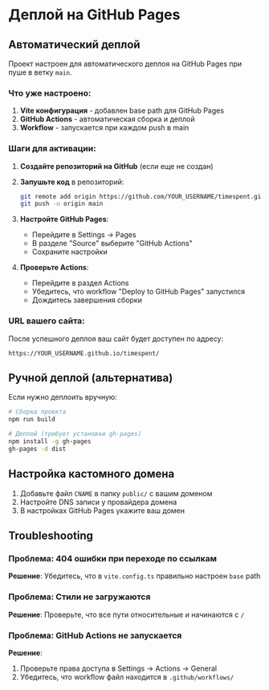 # Деплой на GitHub Pages

## Автоматический деплой

Проект настроен для автоматического деплоя на GitHub Pages при пуше в ветку `main`.

### Что уже настроено:

1. **Vite конфигурация** - добавлен base path для GitHub Pages
2. **GitHub Actions** - автоматическая сборка и деплой
3. **Workflow** - запускается при каждом push в main

### Шаги для активации:

1. **Создайте репозиторий на GitHub** (если еще не создан)
2. **Запушьте код** в репозиторий:
   ```bash
   git remote add origin https://github.com/YOUR_USERNAME/timespent.git
   git push -u origin main
   ```

3. **Настройте GitHub Pages**:
   - Перейдите в Settings → Pages
   - В разделе "Source" выберите "GitHub Actions"
   - Сохраните настройки

4. **Проверьте Actions**:
   - Перейдите в раздел Actions
   - Убедитесь, что workflow "Deploy to GitHub Pages" запустился
   - Дождитесь завершения сборки

### URL вашего сайта:

После успешного деплоя ваш сайт будет доступен по адресу:
```
https://YOUR_USERNAME.github.io/timespent/
```

## Ручной деплой (альтернатива)

Если нужно деплоить вручную:

```bash
# Сборка проекта
npm run build

# Деплой (требует установки gh-pages)
npm install -g gh-pages
gh-pages -d dist
```

## Настройка кастомного домена

1. Добавьте файл `CNAME` в папку `public/` с вашим доменом
2. Настройте DNS записи у провайдера домена
3. В настройках GitHub Pages укажите ваш домен

## Troubleshooting

### Проблема: 404 ошибки при переходе по ссылкам
**Решение**: Убедитесь, что в `vite.config.ts` правильно настроен `base` path

### Проблема: Стили не загружаются
**Решение**: Проверьте, что все пути относительные и начинаются с `/`

### Проблема: GitHub Actions не запускается
**Решение**:
1. Проверьте права доступа в Settings → Actions → General
2. Убедитесь, что workflow файл находится в `.github/workflows/`
